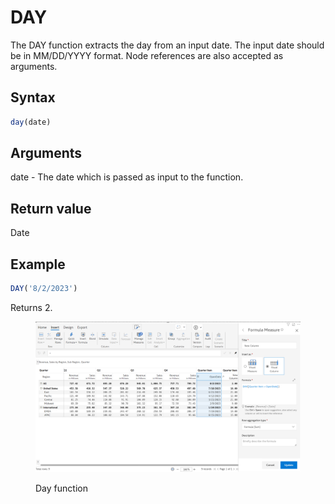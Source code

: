 # DAY

The DAY function extracts the day from an input date. The input date should be in MM/DD/YYYY format. Node references are also accepted as arguments.

## Syntax

```javascript
day(date)
```

## Arguments

date - The date which is passed as input to the function.&#x20;

## Return value

Date

## Example

```javascript
DAY('8/2/2023')
```

Returns 2.

<figure><img src="../../.gitbook/assets/image (225).png" alt=""><figcaption><p>Day function</p></figcaption></figure>
